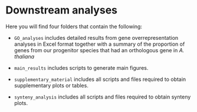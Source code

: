 # Downstream analyses

Here you will find four folders that contain the following:

 - `GO_analyses` includes detailed results from gene overrepresentation analyses in Excel format together with a summary of the proportion of genes from our progenitor species that had an orthologous gene in _A. thaliana_

 - `main_results` includes scripts to generate main figures. 

 - `supplementary_material` includes all scripts and files required to obtain supplementary plots or tables. 

- `synteny_analysis` includes all scripts and files required to obtain synteny plots.
